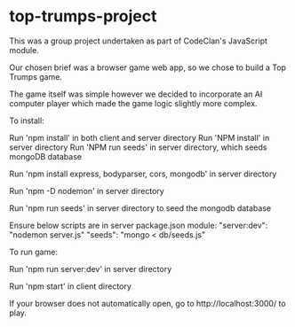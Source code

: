 # top-trumps-project



This was a group project undertaken as part of CodeClan's JavaScript module.

Our chosen brief was a browser game web app, so we chose to build a Top Trumps game. 

The game itself was simple however we decided to incorporate an AI computer player which made the game logic slightly more complex. 



To install: 

Run 'npm install' in both client and server directory Run 'NPM install' in server directory Run 'NPM run seeds' in server directory, which seeds mongoDB database

Run 'npm install express, bodyparser, cors, mongodb' in server directory

Run 'npm -D nodemon' in server directory

Run 'npm run seeds' in server directory to seed the mongodb database

Ensure below scripts are in server package.json module:
    "server:dev": "nodemon server.js"
    "seeds": "mongo < db/seeds.js"



To run game: 

Run 'npm run server:dev' in server directory 

Run 'npm start' in client directory



If your browser does not automatically open, go to http://localhost:3000/ to play.
